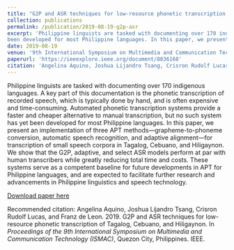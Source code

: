 ```yaml
---
title: "G2P and ASR techniques for low-resource phonetic transcription of Tagalog, Cebuano, and Hiligaynon"
collection: publications
permalink: /publication/2019-08-19-g2p-asr
excerpt: 'Philippine linguists are tasked with documenting over 170 indigenous languages. A key part of this documentation is the phonetic transcription of recorded speech, which is typically done by hand, and is often expensive and time-consuming. Automated phonetic transcription systems provide a faster and cheaper alternative to manual transcription, but no such system has yet
been developed for most Philippine languages. In this paper, we present an implementation of three APT methods—grapheme-to-phoneme conversion, automatic speech recognition, and adaptive alignment—for transcription of small speech corpora in Tagalog, Cebuano, and Hiligaynon. We show that the G2P, adaptive, and select ASR models perform at par with human transcribers while greatly reducing total time and costs. These systems serve as a competent baseline for future developments in APT for Philippine languages, and are expected to facilitate further research and advancements in Philippine linguistics and speech technology.'
date: 2019-08-19
venue: '9th International Symposium on Multimedia and Communication Technology (ISMAC)'
paperurl: 'https://ieeexplore.ieee.org/document/8836168'
citation: 'Angelina Aquino, Joshua Lijandro Tsang, Crisron Rudolf Lucas, and Franz de Leon. 2019. G2P and ASR techniques for low-resource phonetic transcription of Tagalog, Cebuano, and Hiligaynon. In  <i>Proceedings of the 9th International Symposium on Multimedia and Communication Technology (ISMAC)</i>, Quezon City, Philippines. IEEE.'
---
```

Philippine linguists are tasked with documenting over 170 indigenous languages. A key part of this documentation is the phonetic transcription of recorded speech, which is typically done by hand, and is often expensive and time-consuming. Automated phonetic transcription systems provide a faster and cheaper alternative to manual transcription, but no such system has yet
been developed for most Philippine languages. In this paper, we present an implementation of three APT methods—grapheme-to-phoneme conversion, automatic speech recognition, and adaptive alignment—for transcription of small speech corpora in Tagalog, Cebuano, and Hiligaynon. We show that the G2P, adaptive, and select ASR models perform at par with human transcribers while greatly reducing total time and costs. These systems serve as a competent baseline for future developments in APT for Philippine languages, and are expected to facilitate further research and advancements in Philippine linguistics and speech technology.

[Download paper here](https://ieeexplore.ieee.org/document/8836168)

Recommended citation: Angelina Aquino, Joshua Lijandro Tsang, Crisron Rudolf Lucas, and Franz de Leon. 2019. G2P and ASR techniques for low-resource phonetic transcription of Tagalog, Cebuano, and Hiligaynon. In  <i>Proceedings of the 9th International Symposium on Multimedia and Communication Technology (ISMAC)</i>, Quezon City, Philippines. IEEE.
